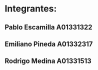 # Integrantes:

## Pablo Escamilla A01331322
## Emiliano Pineda A01332317
## Rodrigo Medina A01331513